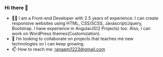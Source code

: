 ### Hi there 👋

- 👩‍💻 I am a Front-end Developer with 2.5 years of experience. I can create responsive websites using HTML, CSS/SCSS, Javascript/Jquery, Bootstrap. I have experience in AngularJS(2 Projects) too. Also, I can work on WordPress themes(Customization).
- 👯 I’m looking to collaborate on projects that teaches me new technologies so I can keep growing.
- 📫 How to reach me: ranaami1223@gmail.com
